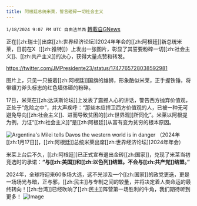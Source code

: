 ```yaml
---
title: 阿根廷总统米莱，誓言砸碎一切社会主义
---
```

`1/18/2024 9:07 PM UTC 自由法兰西` [轉載自GNews](https://gnews.org/articles/2233087)

正在[[zh:瑞士]]出席[[zh:世界经济论坛]]2024年年会的[[zh:阿根廷]]新总统米莱，日前在X（[[zh:推特]]）上发出一张图片，彰显了其誓要粉碎一切[[zh:社会主义]]、[[zh:共产主义]]的决心，获得大量点赞和转发。

https://twitter.com/JMPresidente23/status/1747765728038592981

图片上，只见一只披着[[zh:阿根廷]]国旗的雄狮，形象酷似米莱，正手握铁锤，将带镰刀斧头标志的红色墙体砸的粉碎。

 
17日，米莱在[[zh:达沃斯论坛]]上发表了震撼人心的讲话，警告西方抛弃价值观，正处于“危险之中”，并大声疾呼：“那些本应捍卫西方价值观的人，已被一种无可避免导向[[zh:社会主义]]、进而导致贫困的[[zh:世界观]]所同化”。米莱以阿根提为例，力证“[[zh:社会主义]]”是[[zh:阿根廷]]从富有变为贫穷的根本原因。

![Argentina's Milei tells Davos the western world is in danger](https://lh3.googleusercontent.com/LY8I80vdYyLYB-qNY4ejfEqW6HW4zsvfKo8G3RZggNT2DlOB81jtPqnlRz4BUKOK9lIrxlzStDfhXmY6an9PFAi8ul76G6ubIhFx8KPEqkXREA=s750)
（2024年[[zh:1月17日]]，[[zh:阿根廷]]总统米莱出席[[zh:世界经济论坛]]2024年年会）


米莱上台后不久，[[zh:阿根廷]]已正式宣布退出金砖[[zh:国家]]，兑现了米莱当初竞选时的承诺：**“与[[zh:美国]]和[[zh:以色列]]结盟。不会与[[zh:共产党]]结盟。”**

 2024年，全球将迎来60多场大选，这不光涉及一个[[zh:国家]]的政党更迭，更是一场场光与暗，正与邪，[[zh:民主]]与专制之间的较量，并将决定着人类命运的最终转向！[[zh:台湾]]已经吹响了[[zh:民主]]阵营第一场胜利的牛角，我们期待听到更多！
![Image](https://pbs.twimg.com/media/GDpdj-qagAAzlU7?format=jpg&name=medium)

